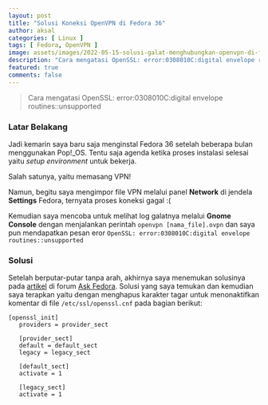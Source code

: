```yaml
---
layout: post
title: "Solusi Koneksi OpenVPN di Fedora 36"
author: aksal
categories: [ Linux ]
tags: [ Fedora, OpenVPN ]
image: assets/images/2022-05-15-solusi-galat-menghubungkan-openvpn-di-fedora-36.jpg
description: "Cara mengatasi OpenSSL: error:0308010C:digital envelope routines::unsupported"
featured: true
comments: false
---
```


> Cara mengatasi OpenSSL: error:0308010C:digital envelope routines::unsupported

### Latar Belakang
Jadi kemarin saya baru saja menginstal Fedora 36 setelah beberapa bulan menggunakan Pop!_OS\. Tentu saja agenda ketika proses instalasi selesai yaitu *setup environment* untuk bekerja.

Salah satunya, yaitu memasang VPN!

Namun, begitu saya mengimpor file VPN melalui panel **Network** di jendela **Settings** Fedora, ternyata proses koneksi gagal :(

Kemudian saya mencoba untuk melihat log galatnya melalui **Gnome Console** dengan menjalankan perintah `openvpn [nama_file].ovpn` dan saya pun mendapatkan pesan eror `OpenSSL: error:0308010C:digital envelope routines::unsupported`

### Solusi
Setelah berputar-putar tanpa arah, akhirnya saya menemukan solusinya pada [artikel](https://ask.fedoraproject.org/t/openssl-error-when-connecting-to-vpn-via-networkmanager-fedora-36/21123/8) di forum [Ask Fedora](https://ask.fedoraproject.org). Solusi yang saya temukan dan kemudian saya terapkan yaitu dengan menghapus karakter tagar untuk menonaktifkan komentar di file `/etc/ssl/openssl.cnf` pada bagian berikut:
```
[openssl_init]
   providers = provider_sect
   
   [provider_sect]
   default = default_sect
   legacy = legacy_sect
   
   [default_sect]
   activate = 1
   
   [legacy_sect]
   activate = 1
```
